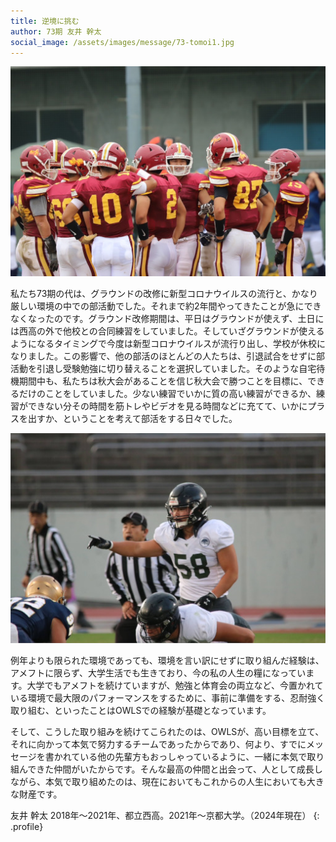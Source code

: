 ```yaml
---
title: 逆境に挑む
author: 73期 友井 幹太
social_image: /assets/images/message/73-tomoi1.jpg
---
```


![友井 高校時写真](/assets/images/message/73-tomoi1.jpg)

私たち73期の代は、グラウンドの改修に新型コロナウイルスの流行と、かなり厳しい環境の中での部活動でした。それまで約2年間やってきたことが急にできなくなったのです。グラウンド改修期間は、平日はグラウンドが使えず、土日には西高の外で他校との合同練習をしていました。そしていざグラウンドが使えるようになるタイミングで今度は新型コロナウイルスが流行り出し、学校が休校になりました。この影響で、他の部活のほとんどの人たちは、引退試合をせずに部活動を引退し受験勉強に切り替えることを選択していました。そのような自宅待機期間中も、私たちは秋大会があることを信じ秋大会で勝つことを目標に、できるだけのことをしていました。少ない練習でいかに質の高い練習ができるか、練習ができない分その時間を筋トレやビデオを見る時間などに充てて、いかにプラスを出すか、ということを考えて部活をする日々でした。

![友井 大学時写真](/assets/images/message/73-tomoi2.jpg)

例年よりも限られた環境であっても、環境を言い訳にせずに取り組んだ経験は、アメフトに限らず、大学生活でも生きており、今の私の人生の糧になっています。大学でもアメフトを続けていますが、勉強と体育会の両立など、今置かれている環境で最大限のパフォーマンスをするために、事前に準備をする、忍耐強く取り組む、といったことはOWLSでの経験が基礎となっています。

そして、こうした取り組みを続けてこられたのは、OWLSが、高い目標を立て、それに向かって本気で努力するチームであったからであり、何より、すでにメッセージを書かれている他の先輩方もおっしゃっているように、一緒に本気で取り組んできた仲間がいたからです。そんな最高の仲間と出会って、人として成長しながら、本気で取り組めたのは、現在においてもこれからの人生においても大きな財産です。

友井 幹太
2018年〜2021年、都立西高。2021年〜京都大学。（2024年現在）
{: .profile}
